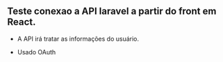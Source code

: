 ## Teste conexao a API laravel a partir do front em React.

  - A API irá tratar as informações do usuário.

  - Usado OAuth

